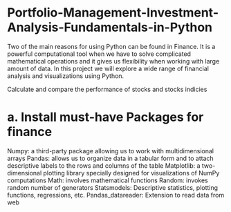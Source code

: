 # Portfolio-Management-Investment-Analysis-Fundamentals-in-Python

Two of the main reasons for using Python can be found in Finance. It is a powerful computational tool when we have to solve complicated mathematical operations and it gives us flexibility when working with large amount of data. In this project we will explore a wide range of financial analysis and visualizations using Python.

Calculate and compare the performance of stocks and stocks indicies
# a. Install must-have Packages for finance

Numpy: a third-party package allowing us to work with multidimensional arrays
Pandas: allows us to organize data in a tabular form and to attach descriptive labels to the rows and columns of the table
Matplotlib: a two-dimensional plotting library specially designed for visualizations of NumPy computations
Math: involves mathematical functions
Random: invokes random number of generators
Statsmodels: Descriptive statistics, plotting functions, regressions, etc.
Pandas_datareader: Extension to read data from web
